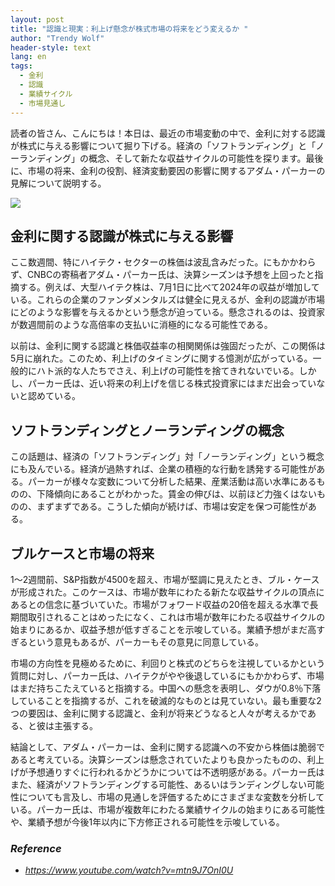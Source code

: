 ```yaml
---
layout: post
title: "認識と現実：利上げ懸念が株式市場の将来をどう変えるか "
author: "Trendy Wolf"
header-style: text
lang: en
tags:
  - 金利
  - 認識
  - 業績サイクル
  - 市場見通し
---
```


読者の皆さん、こんにちは！本日は、最近の市場変動の中で、金利に対する認識が株式に与える影響について掘り下げる。経済の「ソフトランディング」と「ノーランディング」の概念、そして新たな収益サイクルの可能性を探ります。最後に、市場の将来、金利の役割、経済変動要因の影響に関するアダム・パーカーの見解について説明する。

<img
    src="https://i.ytimg.com/vi/mtn9J7OnI0U/hqdefault.jpg"
/>






## 金利に関する認識が株式に与える影響

ここ数週間、特にハイテク・セクターの株価は波乱含みだった。にもかかわらず、CNBCの寄稿者アダム・パーカー氏は、決算シーズンは予想を上回ったと指摘する。例えば、大型ハイテク株は、7月1日に比べて2024年の収益が増加している。これらの企業のファンダメンタルズは健全に見えるが、金利の認識が市場にどのような影響を与えるかという懸念が迫っている。懸念されるのは、投資家が数週間前のような高倍率の支払いに消極的になる可能性である。

以前は、金利に関する認識と株価収益率の相関関係は強固だったが、この関係は5月に崩れた。このため、利上げのタイミングに関する憶測が広がっている。一般的にハト派的な人たちでさえ、利上げの可能性を捨てきれないでいる。しかし、パーカー氏は、近い将来の利上げを信じる株式投資家にはまだ出会っていないと認めている。 



## ソフトランディングとノーランディングの概念

この話題は、経済の「ソフトランディング」対「ノーランディング」という概念にも及んでいる。経済が過熱すれば、企業の積極的な行動を誘発する可能性がある。パーカーが様々な変数について分析した結果、産業活動は高い水準にあるものの、下降傾向にあることがわかった。賃金の伸びは、以前ほど力強くはないものの、まずまずである。こうした傾向が続けば、市場は安定を保つ可能性がある。



## ブルケースと市場の将来

1～2週間前、S&P指数が4500を超え、市場が堅調に見えたとき、ブル・ケースが形成された。このケースは、市場が数年にわたる新たな収益サイクルの頂点にあるとの信念に基づいていた。市場がフォワード収益の20倍を超える水準で長期間取引されることはめったになく、これは市場が数年にわたる収益サイクルの始まりにあるか、収益予想が低すぎることを示唆している。業績予想がまだ高すぎるという意見もあるが、パーカーもその意見に同意している。

市場の方向性を見極めるために、利回りと株式のどちらを注視しているかという質問に対し、パーカー氏は、ハイテクがやや後退しているにもかかわらず、市場はまだ持ちこたえていると指摘する。中国への懸念を表明し、ダウが0.8％下落していることを指摘するが、これを破滅的なものとは見ていない。最も重要な2つの要因は、金利に関する認識と、金利が将来どうなると人々が考えるかである、と彼は主張する。

結論として、アダム・パーカーは、金利に関する認識への不安から株価は脆弱であると考えている。決算シーズンは懸念されていたよりも良かったものの、利上げが予想通りすぐに行われるかどうかについては不透明感がある。パーカー氏はまた、経済がソフトランディングする可能性、あるいはランディングしない可能性についても言及し、市場の見通しを評価するためにさまざまな変数を分析している。パーカー氏は、市場が複数年にわたる業績サイクルの始まりにある可能性や、業績予想が今後1年以内に下方修正される可能性を示唆している。


### _Reference_
- _https://www.youtube.com/watch?v=mtn9J7OnI0U_

